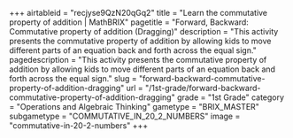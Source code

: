 +++
airtableid = "recjyse9QzN20qGq2"
title = "Learn the commutative property of addition | MathBRIX"
pagetitle = "Forward, Backward: Commutative property of addition (Dragging)"
description = "This activity presents the commutative property of addition by allowing kids to move different parts of an equation back and forth across the equal sign."
pagedescription = "This activity presents the commutative property of addition by allowing kids to move different parts of an equation back and forth across the equal sign."
slug = "forward-backward-commutative-property-of-addition-dragging"
url = "/1st-grade/forward-backward-commutative-property-of-addition-dragging"
grade = "1st Grade"
category = "Operations and Algebraic Thinking"
gametype = "BRIX_MASTER"
subgametype = "COMMUTATIVE_IN_20_2_NUMBERS"
image = "commutative-in-20-2-numbers"
+++